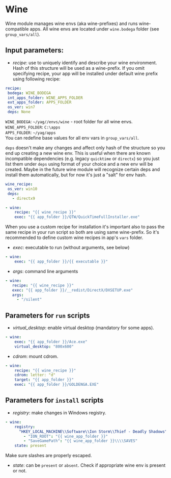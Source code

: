 
# Wine

Wine module manages wine envs (aka wine-prefixes) and runs wine-compatible apps.  All wine envs are located under `wine.bodega` folder (see `group_vars/all`).

## Input parameters:

- *recipe*: use to uniquely identify and describe your wine environment. Hash of this structure will be used as a wine-prefix. If you omit specifying recipe, your app will be installed under default wine prefix using following recipe:
```yaml
recipe:
 bodega: WINE_BODEGA
 int_apps_folder: WINE_APPS_FOLDER
 ext_apps_folder: APPS_FOLDER
 os_ver: win7 
 deps: None
```
`WINE_BODEGA`: `~/yag//envs/wine` - root folder for all wine envs.  
`WINE_APPS_FOLDER`: `C:\apps`  
`APPS_FOLDER`: `~/yag/apps`  
You can redefine base values for all env vars in `group_vars/all`.

`deps` doesn't make any changes and affect only hash of the structure so you end up creating a new wine env. This is useful when there are known incompatible dependencies (e.g. legacy `quicktime` or `directx`) so you just list them under  `deps` using format of your choice and a new env will be created. Maybe in the future wine module will recognize certain deps and install them automatically, but for now it's just a "salt" for env hash.

```yaml
wine_recipe:  
 os_ver: win10 
 deps: 
   - directx9

- wine:  
    recipe: "{{ wine_recipe }}" 
    exec: "{{ app_folder }}/QTW/QuickTimeFullInstaller.exe"
```  
When you use a custom recipe for installation it's important also to pass the same recipe in your run script so both are using same wine-prefix. So it's recommended to define custom wine recipes in  app's `vars` folder.

- *exec*: executable to run (without arguments, see below)
```yaml
- wine:
    exec: "{{ app_folder }}/{{ executable }}"
```

- *args*: command line arguments
```yaml
- wine:  
   recipe: "{{ wine_recipe }}" 
   exec: "{{ app_folder }}/__redist/DirectX/DXSETUP.exe" 
   args: 
     - "/silent"
```

## Parameters for `run` scripts
- *virtual_desktop*: enable virtual desktop (mandatory for some apps).
```yaml
- wine:  
    exec: "{{ app_folder }}/Ace.exe" 
    virtual_desktop: "800x600"
```  

- *cdrom*: mount cdrom.
```yaml
- wine:
    recipe: "{{ wine_recipe }}"
    cdrom: letter: "d" 
    target: "{{ app_folder }}" 
    exec: "{{ app_folder }}/GOLDENGA.EXE"
```

## Parameters for `install` scripts
- *registry*: make changes in Windows registry.
```yaml
- wine:  
    registry: 
      "HKEY_LOCAL_MACHINE\\Software\\Ion Storm\\Thief - Deadly Shadows": 
        - "ION_ROOT": "{{ wine_app_folder }}" 
        - "SaveGamePath": "{{ wine_app_folder }}\\\\SAVES"
    state: present
```
Make sure slashes are properly escaped.

- *state*:   can be `present` or `absent`. Check if appropriate wine env is present or not.
